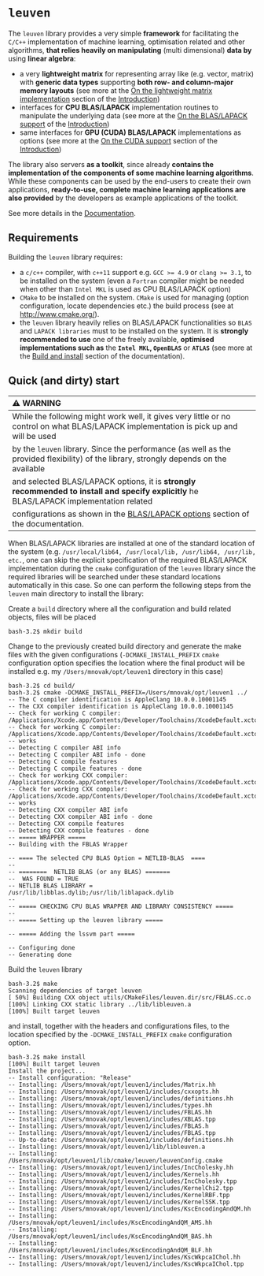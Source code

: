 


# `leuven`

The `leuven` library provides a very simple **framework** for facilitating the `C/C++` implementation of machine learning, optimisation related and other algorithms, **that relies heavily on manipulating** (multi dimensional) **data by** using **linear algebra**:

 - a very **lightweight matrix** for representing array like (e.g. vector, matrix) with **generic data types** supporting **both row- and column-major memory layouts** (see more at the [On the lightweight matrix implementation](On-the-lightweight-matrix-implementation) section of the [Introduction](Introduction))
 - interfaces for **CPU BLAS/LAPACK** implementation routines to manipulate the underlying data (see more at the [On the BLAS/LAPACK support](On-the-BLAS/LAPACK-support) of the [Introduction](Introduction))
 - same interfaces for **GPU (CUDA) BLAS/LAPACK** implementations as options (see more at the [On the CUDA support](On-the-CUDA-support) section of the [Introduction](Introduction))  
 
 
 The library also servers **as a toolkit**, since already **contains the implementation of the components of some machine learning algorithms**. While these components can be used by the end-users to create their own applications, **ready-to-use, complete machine learning applications are
 also provided** by the developers as example applications of the toolkit.

 See more details in the [Documentation](doc).


## Requirements

Building the `leuven` library requires:

 - a `c/c++` compiler, with `c++11` support e.g. `GCC >= 4.9` or `clang >= 3.1`, to be installed on the system (even a `Fortran` compiler might be needed when other than `Intel MKL` is used as CPU BLAS/LAPACK option)
 - `CMake` to be installed on the system. `CMake` is used for managing (option configuration, locate dependencies etc.) the build process (see at http://www.cmake.org/).
 - the `leuven` library heavily relies on BLAS/LAPACK functionalities so `BLAS` and `LAPACK libraries` must to be installed on the system. It is **strongly recommended to use** one of the freely available, **optimised implementations such as** the **`Intel MKL`, `OpenBLAS`** or **`ATLAS`** (see more at the [Build and install](doc) section of the documentation).


## Quick (and dirty) start

| :warning: WARNING                                                                                                                              |
|:-----------------------------------------------------------------------------------------------------------------------------------------------|
| While the following might work well, it gives very little or no control on what BLAS/LAPACK implementation is pick up and will be used <br />  |
| by the `leuven` library. Since the performance (as well as the provided flexibility) of the library, strongly depends on the available <br />  | 
| and selected BLAS/LAPACK options, it is **strongly recommended to install and specify explicitly** he BLAS/LAPACK implementation related<br /> |
| configurations as shown in the [BLAS/LAPACK options](doc) section of the documentation.                                                 <br /> |

  
When BLAS/LAPACK libraries are installed at one of the standard location of the system (e.g. `/usr/local/lib64, /usr/local/lib, /usr/lib64, /usr/lib, etc.`, one can skip the explicit specification of the required BLAS/LAPACK implementation during the `cmake` configuration of the `leuven` library since the required libraries will be searched under these standard locations automatically in this case. So one can perform the following steps from the `leuven` main directory to install the library:

Create a `build` directory where all the configuration and build related objects, files will be placed
  
    bash-3.2$ mkdir build

Change to the previously created build directory and generate the make files with the given configurations (`-DCMAKE_INSTALL_PREFIX` `cmake` configuration option specifies the location where the final product will be installed e.g. my `/Users/mnovak/opt/leuven1` directory in this case)

    bash-3.2$ cd build/
    bash-3.2$ cmake -DCMAKE_INSTALL_PREFIX=/Users/mnovak/opt/leuven1 ../
    -- The C compiler identification is AppleClang 10.0.0.10001145
    -- The CXX compiler identification is AppleClang 10.0.0.10001145
    -- Check for working C compiler: /Applications/Xcode.app/Contents/Developer/Toolchains/XcodeDefault.xctoolchain/usr/bin/cc
    -- Check for working C compiler: /Applications/Xcode.app/Contents/Developer/Toolchains/XcodeDefault.xctoolchain/usr/bin/cc -- works
    -- Detecting C compiler ABI info
    -- Detecting C compiler ABI info - done
    -- Detecting C compile features
    -- Detecting C compile features - done
    -- Check for working CXX compiler: /Applications/Xcode.app/Contents/Developer/Toolchains/XcodeDefault.xctoolchain/usr/bin/c++
    -- Check for working CXX compiler: /Applications/Xcode.app/Contents/Developer/Toolchains/XcodeDefault.xctoolchain/usr/bin/c++ -- works
    -- Detecting CXX compiler ABI info
    -- Detecting CXX compiler ABI info - done
    -- Detecting CXX compile features
    -- Detecting CXX compile features - done
    -- ===== WRAPPER ===== 
    -- Building with the FBLAS Wrapper

    -- ==== The selected CPU BLAS Option = NETLIB-BLAS  ==== 
    --  
    -- ========  NETLIB BLAS (or any BLAS) ======= 
    --  WAS FOUND = TRUE
    -- NETLIB BLAS LIBRARY = /usr/lib/libblas.dylib;/usr/lib/liblapack.dylib
    --  
    -- ===== CHECKING CPU BLAS WRAPPER AND LIBRARY CONSISTENCY =====
    --  
    -- ===== Setting up the leuven library =====
     
    -- ===== Adding the lssvm part ===== 

    -- Configuring done
    -- Generating done
    
Build the `leuven` library 

    bash-3.2$ make 
    Scanning dependencies of target leuven
    [ 50%] Building CXX object utils/CMakeFiles/leuven.dir/src/FBLAS.cc.o
    [100%] Linking CXX static library ../lib/libleuven.a
    [100%] Built target leuven

and install, together with the headers and configurations files, to the location specified by the `-DCMAKE_INSTALL_PREFIX` `cmake` configuration option.  


    bash-3.2$ make install
    [100%] Built target leuven
    Install the project...
    -- Install configuration: "Release"
    -- Installing: /Users/mnovak/opt/leuven1/includes/Matrix.hh
    -- Installing: /Users/mnovak/opt/leuven1/includes/cxxopts.hh
    -- Installing: /Users/mnovak/opt/leuven1/includes/definitions.hh
    -- Installing: /Users/mnovak/opt/leuven1/includes/types.hh
    -- Installing: /Users/mnovak/opt/leuven1/includes/FBLAS.hh
    -- Installing: /Users/mnovak/opt/leuven1/includes/XBLAS.tpp
    -- Installing: /Users/mnovak/opt/leuven1/includes/FBLAS.h
    -- Installing: /Users/mnovak/opt/leuven1/includes/FBLAS.tpp
    -- Up-to-date: /Users/mnovak/opt/leuven1/includes/definitions.hh
    -- Installing: /Users/mnovak/opt/leuven1/lib/libleuven.a
    -- Installing: /Users/mnovak/opt/leuven1/lib/cmake/leuven/leuvenConfig.cmake
    -- Installing: /Users/mnovak/opt/leuven1/includes/IncCholesky.hh
    -- Installing: /Users/mnovak/opt/leuven1/includes/Kernels.hh
    -- Installing: /Users/mnovak/opt/leuven1/includes/IncCholesky.tpp
    -- Installing: /Users/mnovak/opt/leuven1/includes/KernelChi2.tpp
    -- Installing: /Users/mnovak/opt/leuven1/includes/KernelRBF.tpp
    -- Installing: /Users/mnovak/opt/leuven1/includes/KernelSSK.tpp
    -- Installing: /Users/mnovak/opt/leuven1/includes/KscEncodingAndQM.hh
    -- Installing: /Users/mnovak/opt/leuven1/includes/KscEncodingAndQM_AMS.hh
    -- Installing: /Users/mnovak/opt/leuven1/includes/KscEncodingAndQM_BAS.hh
    -- Installing: /Users/mnovak/opt/leuven1/includes/KscEncodingAndQM_BLF.hh
    -- Installing: /Users/mnovak/opt/leuven1/includes/KscWkpcaIChol.hh
    -- Installing: /Users/mnovak/opt/leuven1/includes/KscWkpcaIChol.tpp


 
